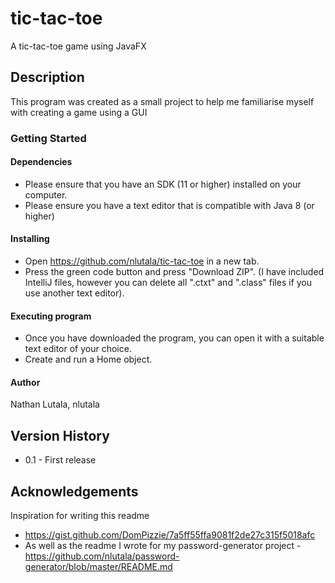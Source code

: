 # tic-tac-toe
A tic-tac-toe game using JavaFX

## Description
This program was created as a small project to help me familiarise myself with creating a game using a GUI 

### Getting Started

#### Dependencies
* Please ensure that you have an SDK (11 or higher) installed on your computer.
* Please ensure you have a text editor that is compatible with Java 8 (or higher)

#### Installing
* Open https://github.com/nlutala/tic-tac-toe in a new tab.
* Press the green code button and press "Download ZIP". (I have included IntelliJ files, however you can delete all ".ctxt" and ".class" files if you use another text editor).

#### Executing program
* Once you have downloaded the program, you can open it with a suitable text editor of your choice.
* Create and run a Home object.

#### Author
Nathan Lutala, nlutala

## Version History
* 0.1 - First release

## Acknowledgements
Inspiration for writing this readme
* https://gist.github.com/DomPizzie/7a5ff55ffa9081f2de27c315f5018afc
* As well as the readme I wrote for my password-generator project - https://github.com/nlutala/password-generator/blob/master/README.md
